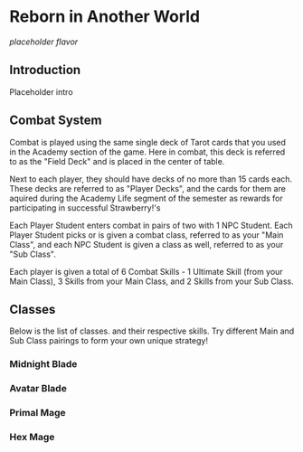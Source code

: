 # Reborn in Another World
_placeholder flavor_

## Introduction
Placeholder intro

## Combat System
Combat is played using the same single deck of Tarot cards that you used in the Academy section of the game. Here in combat, this deck is referred to as the "Field Deck" and is placed in the center of table.

Next to each player, they should have decks of no more than 15 cards each. These decks are referred to as "Player Decks", and the cards for them are aquired during the Academy Life segment of the semester as rewards for participating in successful Strawberry!'s 

Each Player Student enters combat in pairs of two with 1 NPC Student. Each Player Student picks or is given a combat class, referred to as your "Main Class", and each NPC Student is given a class as well, referred to as your "Sub Class". 

Each player is given a total of 6 Combat Skills - 1 Ultimate Skill (from your Main Class), 3 Skills from your Main Class, and 2 Skills from your Sub Class.

## Classes
Below is the list of classes. and their respective skills. Try different Main and Sub Class pairings to form your own unique strategy!

### Midnight Blade

### Avatar Blade

### 

### Primal Mage

### Hex Mage

### 